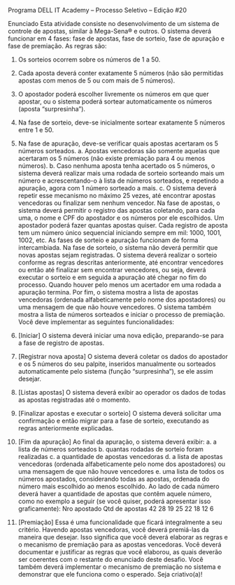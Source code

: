 Programa DELL IT Academy – Processo Seletivo – Edição #20


Enunciado
Esta atividade consiste no desenvolvimento de um sistema de controle de apostas,
similar à Mega-Sena® e outros. O sistema deverá funcionar em 4 fases: fase de
apostas, fase de sorteio, fase de apuração e fase de premiação.
As regras são:
1. Os sorteios ocorrem sobre os números de 1 a 50.
2. Cada aposta deverá conter exatamente 5 números (não são permitidas apostas
com menos de 5 ou com mais de 5 números).
3. O apostador poderá escolher livremente os números em que quer apostar, ou o
sistema poderá sortear automaticamente os números (aposta “surpresinha”).
4. Na fase de sorteio, deve-se inicialmente sortear exatamente 5 números entre 1
e 50.
5. Na fase de apuração, deve-se verificar quais apostas acertaram os 5 números
sorteados.
a. Apostas vencedoras são somente aquelas que acertaram os 5 números
(não existe premiação para 4 ou menos números).
b. Caso nenhuma aposta tenha acertado os 5 números, o sistema deverá
realizar mais uma rodada de sorteio sorteando mais um número e
acrescentando-o à lista de números sorteados, e repetindo a apuração,
agora com 1 número sorteado a mais.
c. O sistema deverá repetir esse mecanismo no máximo 25 vezes, até
encontrar apostas vencedoras ou finalizar sem nenhum vencedor.
Na fase de apostas, o sistema deverá permitir o registro das apostas coletando, para
cada uma, o nome e CPF do apostador e os números por ele escolhidos. Um apostador
poderá fazer quantas apostas quiser. Cada registro de aposta tem um número único
sequencial iniciando sempre em mil: 1000, 1001, 1002, etc.
As fases de sorteio e apuração funcionam de forma intercambiada. Na fase de sorteio,
o sistema não deverá permitir que novas apostas sejam registradas. O sistema deverá
realizar o sorteio conforme as regras descritas anteriormente, até encontrar vencedores
ou então até finalizar sem encontrar vencedores, ou seja, deverá executar o sorteio e
em seguida a apuração até chegar no fim do processo. Quando houver pelo menos um
acertador em uma rodada a apuração termina.
Por fim, o sistema mostra a lista de apostas vencedoras (ordenada alfabeticamente pelo
nome dos apostadores) ou uma mensagem de que não houve vencedores. O sistema
também mostra a lista de números sorteados e iniciar o processo de premiação.
Você deve implementar as seguintes funcionalidades:
1. [Iniciar] O sistema deverá iniciar uma nova edição, preparando-se para a fase de
registro de apostas.
2. [Registrar nova aposta] O sistema deverá coletar os dados do apostador e os 5
números do seu palpite, inseridos manualmente ou sorteados automaticamente pelo
sistema (função “surpresinha”), se ele assim desejar.
3. [Listas apostas] O sistema deverá exibir ao operador os dados de todas as apostas
registradas até o momento.
4. [Finalizar apostas e executar o sorteio] O sistema deverá solicitar uma
confirmação e então migrar para a fase de sorteio, executando as regras
anteriormente explicadas.
5. [Fim da apuração] Ao final da apuração, o sistema deverá exibir:
a. a lista de números sorteados
b. quantas rodadas de sorteio foram realizadas
c. a quantidade de apostas vencedoras
d. a lista de apostas vencedoras (ordenada alfabeticamente pelo nome dos
apostadores) ou uma mensagem de que não houve vencedores
e. uma lista de todos os números apostados, considerando todas as apostas,
ordenada do número mais escolhido ao menos escolhido. Ao lado de cada
número deverá haver a quantidade de apostas que contêm aquele número,
como no exemplo a seguir (se você quiser, poderá apresentar isso
graficamente):
Nro apostado Qtd de apostas
42 28
19 25
22 18
12 6

6. [Premiação] Essa é uma funcionalidade que ficará integralmente a seu critério.
Havendo apostas vencedoras, você deverá premiá-las da maneira que desejar. Isso
significa que você deverá elaborar as regras e o mecanismo de premiação para as
apostas vencedoras. Você deverá documentar e justificar as regras que você
elaborou, as quais deverão ser coerentes com o restante do enunciado deste
desafio. Você também deverá implementar o mecanismo de premiação no sistema
e demonstrar que ele funciona como o esperado. Seja criativo(a)! 
